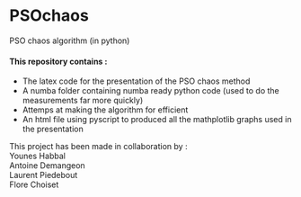 # PSOchaos
PSO chaos algorithm (in python)

#### This repository contains :
- The latex code for the presentation of the PSO chaos method
- A numba folder containing numba ready python code (used to do the measurements far more quickly)
- Attemps at making the algorithm for efficient 
- An html file using pyscript to produced all the mathplotlib graphs used in the presentation

This project has been made in collaboration by : \
Younes Habbal \
Antoine Demangeon \
Laurent Piedebout \
Flore Choiset
